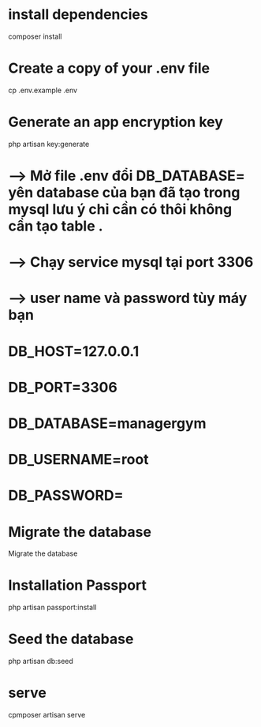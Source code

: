 # install dependencies
composer install

# Create a copy of your .env file
cp .env.example .env

# Generate an app encryption key
php artisan key:generate
# --> Mở file .env đổi DB_DATABASE= yên database của bạn đã tạo trong mysql lưu ý chỉ cần có thôi không cần tạo table .
# --> Chạy service mysql tại port 3306  
# --> user name và  password tùy máy bạn
# DB_HOST=127.0.0.1
# DB_PORT=3306
# DB_DATABASE=managergym
# DB_USERNAME=root
# DB_PASSWORD=
 

# Migrate the database
Migrate the database

# Installation Passport
php artisan passport:install


# Seed the database
php artisan db:seed

# serve 
cpmposer artisan serve

